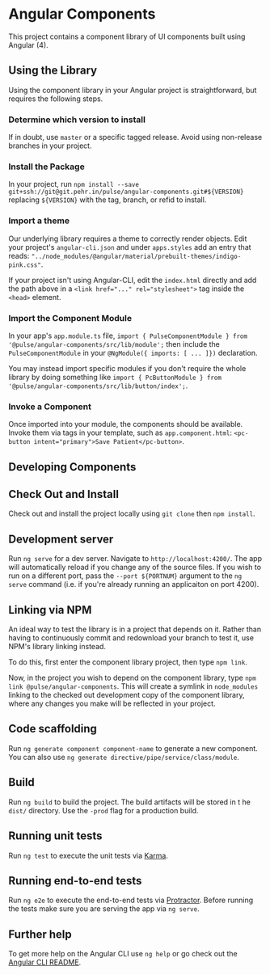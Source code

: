 # Angular Components

This project contains a component library of UI components built using Angular (4).


## Using the Library

Using the component library in your Angular project is straightforward, but requires the following steps.


### Determine which version to install

If in doubt, use `master` or a specific tagged release. Avoid using non-release
branches in your project.


### Install the Package

In your project, run `npm install --save git+ssh://git@git.pehr.in/pulse/angular-components.git#${VERSION}`
replacing `${VERSION}` with the tag, branch, or refid to install.


### Import a theme
 
Our underlying library requires a theme to correctly render objects. Edit your project's
`angular-cli.json` and under `apps.styles` add an entry that reads:
`"../node_modules/@angular/material/prebuilt-themes/indigo-pink.css"`.

If your project isn't using Angular-CLI, edit the `index.html` directly and add the 
path above in a `<link href="..." rel="stylesheet">` tag inside the `<head>` element.


### Import the Component Module

In your app's `app.module.ts` file, `import { PulseComponentModule } from '@pulse/angular-components/src/lib/module';`
then include the `PulseComponentModule` in your `@NgModule({ imports: [ ... ]})` declaration.

You may instead import specific modules if you don't require the whole library by doing
something like `import { PcButtonModule } from '@pulse/angular-components/src/lib/button/index';`.


### Invoke a Component
 
Once imported into your module, the components should be available. Invoke them via tags in
your template, such as `app.component.html`: `<pc-button intent="primary">Save Patient</pc-button>`.



## Developing Components


## Check Out and Install

Check out and install the project locally using `git clone` then `npm install`.


## Development server

Run `ng serve` for a dev server. Navigate to `http://localhost:4200/`. 
The app will automatically reload if you change any of the source files. If you
wish to run on a different port, pass the `--port ${PORTNUM}` argument to the 
`ng serve` command (i.e. if you're already running an applicaiton on port 4200).


## Linking via NPM

An ideal way to test the library is in a project that depends on it. Rather than 
having to continuously commit and redownload your branch to test it, use NPM's 
library linking instead.

To do this, first enter the component library project, then type `npm link`.

Now, in the project you wish to depend on the component library, type
`npm link @pulse/angular-components`. This will create a symlink in `node_modules`
linking to the checked out development copy of the component library, where any
changes you make will be reflected in your project.


## Code scaffolding

Run `ng generate component component-name` to generate a new component. You can 
also use `ng generate directive/pipe/service/class/module`.


## Build

Run `ng build` to build the project. The build artifacts will be stored in t
he `dist/` directory. Use the `-prod` flag for a production build.


## Running unit tests

Run `ng test` to execute the unit tests via [Karma](https://karma-runner.github.io).


## Running end-to-end tests

Run `ng e2e` to execute the end-to-end tests via [Protractor](http://www.protractortest.org/).
Before running the tests make sure you are serving the app via `ng serve`.


## Further help

To get more help on the Angular CLI use `ng help` or go check out the 
[Angular CLI README](https://github.com/angular/angular-cli/blob/master/README.md).
